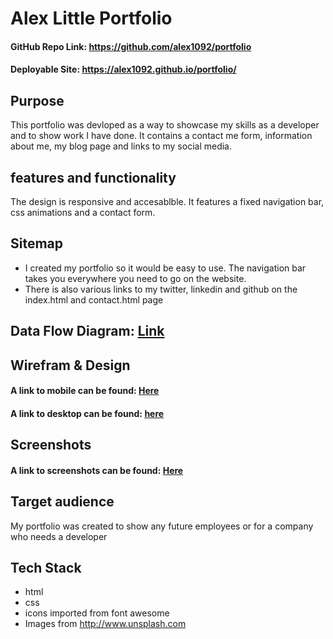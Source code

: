 # Alex Little Portfolio
#### GitHub Repo Link: https://github.com/alex1092/portfolio

#### Deployable Site: https://alex1092.github.io/portfolio/ 

## Purpose
This portfolio was devloped as a way to showcase my skills as a developer and to show work I have done.  It contains a contact me form, information about me, my blog page and links to my social media.  

## features and functionality
The design is responsive and accesablble.  It features a fixed navigation bar, css animations and a contact form.

## Sitemap
* I created my portfolio so it would be easy to use.  The navigation bar takes you everywhere you need to go on the website.
* There is also various links to my twitter, linkedin and github on the index.html and contact.html page


## Data Flow Diagram: [Link](/docs/data-flow-diagram.png)

## Wirefram & Design

#### A link to mobile can be found: [Here](./docs/wireframe/wirefram-mobile.png)
#### A link to desktop can be found: [here](./docs/wireframe/wirefram-desktop.png)

## Screenshots

#### A link to screenshots can be found: [Here](https://github.com/alex1092/portfolio/tree/master/docs/screenshots)

## Target audience

My portfolio was created to show any future employees or for a company who needs a developer

## Tech Stack
* html
* css
* icons imported from font awesome
* Images from http://www.unsplash.com

